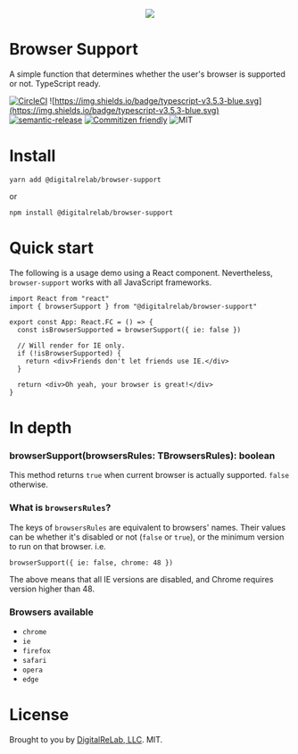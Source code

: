 <p align="center">
  <img src="https://i.imgur.com/WWCvUgE.png" />
</p>

# Browser Support

A simple function that determines whether the user's browser is supported or not. TypeScript ready.

[![CircleCI](https://circleci.com/gh/digitalrelab/browser-support/tree/master.svg?style=svg)](https://circleci.com/gh/digitalrelab/browser-support/tree/master)
![https://img.shields.io/badge/typescript-v3.5.3-blue.svg](https://img.shields.io/badge/typescript-v3.5.3-blue.svg)
[![semantic-release](https://img.shields.io/badge/%20%20%F0%9F%93%A6%F0%9F%9A%80-semantic--release-e10079.svg)](https://github.com/semantic-release/semantic-release)
[![Commitizen friendly](https://img.shields.io/badge/commitizen-friendly-brightgreen.svg)](http://commitizen.github.io/cz-cli/)
![MIT](https://img.shields.io/badge/license-MIT-blue.svg)


# Install

```shell
yarn add @digitalrelab/browser-support
```

or

```shell
npm install @digitalrelab/browser-support
```

# Quick start

The following is a usage demo using a React component. Nevertheless, `browser-support` works with all JavaScript frameworks.

```tsx
import React from "react"
import { browserSupport } from "@digitalrelab/browser-support"

export const App: React.FC = () => {
  const isBrowserSupported = browserSupport({ ie: false })

  // Will render for IE only.
  if (!isBrowserSupported) {
    return <div>Friends don't let friends use IE.</div>
  }

  return <div>Oh yeah, your browser is great!</div>
}
```

# In depth

### browserSupport(browsersRules: TBrowsersRules): boolean
This method returns `true` when current browser is actually supported. `false` otherwise.

### What is `browsersRules`?

The keys of `browsersRules` are equivalent to browsers' names. Their values can be whether it's disabled or not (`false` or `true`), or the minimum version to run on that browser. i.e.

```tsx
browserSupport({ ie: false, chrome: 48 })
```

The above means that all IE versions are disabled, and Chrome requires version higher than 48.

### Browsers available

- `chrome`
- `ie`
- `firefox`
- `safari`
- `opera`
- `edge`

# License

Brought to you by [DigitalReLab, LLC](https://starchive.io/). MIT.